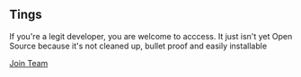 ## Tings

If you're a legit developer, you are welcome to acccess. It just isn't yet Open Source because it's not cleaned up, bullet proof and easily installable

[Join Team](https://github.com/orgs/listingslab-software/teams/software-engineering)

